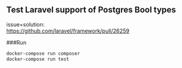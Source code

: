 ## Test Laravel support of Postgres Bool types

issue+solution:  
https://github.com/laravel/framework/pull/26259


###Run
```bash
docker-compose run composer
docker-compose run test
```